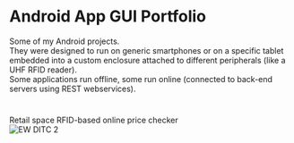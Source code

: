 # Android App GUI **Portfolio**

Some of my Android projects. <br />
They were designed to run on generic smartphones or on a specific tablet embedded into a custom enclosure attached to different peripherals (like a UHF RFID reader). <br />
Some applications run offline, some run online (connected to back-end servers using REST webservices).

#
#

Retail space RFID-based online price checker <br />
![EW DITC 2](https://user-images.githubusercontent.com/29917546/100622151-30c7ac80-3329-11eb-99d0-00b76ac5e1a2.png) <br /> <br /> <br /> <br /> <br />


